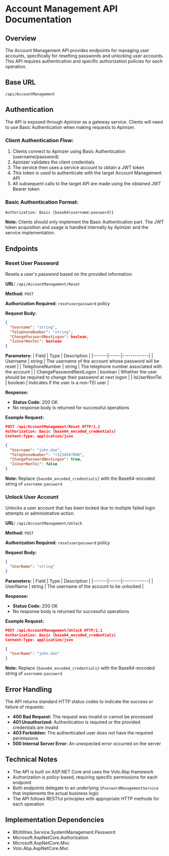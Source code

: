 # Account Management API Documentation

## Overview
The Account Management API provides endpoints for managing user accounts, specifically for resetting passwords and unlocking user accounts. This API requires authentication and specific authorization policies for each operation.

## Base URL
```
/api/AccountManagement
```

## Authentication
The API is exposed through Apinizer as a gateway service. Clients will need to use Basic Authentication when making requests to Apinizer.

### Client Authentication Flow:
1. Clients connect to Apinizer using Basic Authentication (username/password)
2. Apinizer validates the client credentials
3. The service then uses a service account to obtain a JWT token
4. This token is used to authenticate with the target Account Management API
5. All subsequent calls to the target API are made using the obtained JWT Bearer token

### Basic Authentication Format:
```
Authorization: Basic {base64(username:password)}
```

**Note:** Clients should only implement the Basic Authentication part. The JWT token acquisition and usage is handled internally by Apinizer and the service implementation.

## Endpoints

### Reset User Password
Resets a user's password based on the provided information.

**URL:** `/api/AccountManagement/Reset`

**Method:** `POST`

**Authorization Required:** `resetuserpassword` policy

**Request Body:**
```json
{
  "Username": "string",
  "TelephoneNumber": "string",
  "ChangePasswordNextLogon": boolean,
  "IsUserNonTei": boolean
}
```

**Parameters:**
| Field | Type | Description |
|-------|------|-------------|
| Username | string | The username of the account whose password will be reset |
| TelephoneNumber | string | The telephone number associated with the account |
| ChangePasswordNextLogon | boolean | Whether the user should be required to change their password at next logon |
| IsUserNonTei | boolean | Indicates if the user is a non-TEI user |

**Response:**
- **Status Code:** 200 OK
- No response body is returned for successful operations

**Example Request:**
```json
POST /api/AccountManagement/Reset HTTP/1.1
Authorization: Basic {base64_encoded_credentials}
Content-Type: application/json

{
  "Username": "john.doe",
  "TelephoneNumber": "+1234567890",
  "ChangePasswordNextLogon": true,
  "IsUserNonTei": false
}
```

**Note:** Replace `{base64_encoded_credentials}` with the Base64-encoded string of `username:password`

### Unlock User Account
Unlocks a user account that has been locked due to multiple failed login attempts or administrative action.

**URL:** `/api/AccountManagement/Unlock`

**Method:** `POST`

**Authorization Required:** `resetuserpassword` policy

**Request Body:**
```json
{
  "UserName": "string"
}
```

**Parameters:**
| Field | Type | Description |
|-------|------|-------------|
| UserName | string | The username of the account to be unlocked |

**Response:**
- **Status Code:** 200 OK
- No response body is returned for successful operations

**Example Request:**
```json
POST /api/AccountManagement/Unlock HTTP/1.1
Authorization: Basic {base64_encoded_credentials}
Content-Type: application/json

{
  "UserName": "john.doe"
}
```

**Note:** Replace `{base64_encoded_credentials}` with the Base64-encoded string of `username:password`

## Error Handling
The API returns standard HTTP status codes to indicate the success or failure of requests:

- **400 Bad Request:** The request was invalid or cannot be processed
- **401 Unauthorized:** Authentication is required or the provided credentials are invalid
- **403 Forbidden:** The authenticated user does not have the required permissions
- **500 Internal Server Error:** An unexpected error occurred on the server

## Technical Notes
- The API is built on ASP.NET Core and uses the Volo.Abp framework
- Authorization is policy-based, requiring specific permissions for each endpoint
- Both endpoints delegate to an underlying `IPasswordManagementService` that implements the actual business logic
- The API follows RESTful principles with appropriate HTTP methods for each operation

## Implementation Dependencies
- BtUtilities.Service.SystemManagement.Password
- Microsoft.AspNetCore.Authorization
- Microsoft.AspNetCore.Mvc
- Volo.Abp.AspNetCore.Mvc
